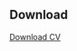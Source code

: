 ## Download

<a href="/assets/pdf/3z_resume.pdf" target="_blank"><i class="fa fa-download"></i> Download CV</a>